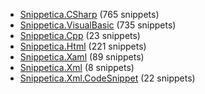 ﻿
* [Snippetica.CSharp](Snippetica.CSharp/README.md) (765 snippets)
* [Snippetica.VisualBasic](Snippetica.VisualBasic/README.md) (735 snippets)
* [Snippetica.Cpp](Snippetica.Cpp/README.md) (23 snippets)
* [Snippetica.Html](Snippetica.Html/README.md) (221 snippets)
* [Snippetica.Xaml](Snippetica.Xaml/README.md) (89 snippets)
* [Snippetica.Xml](Snippetica.Xml/README.md) (8 snippets)
* [Snippetica.Xml.CodeSnippet](Snippetica.Xml.CodeSnippet/README.md) (22 snippets)
